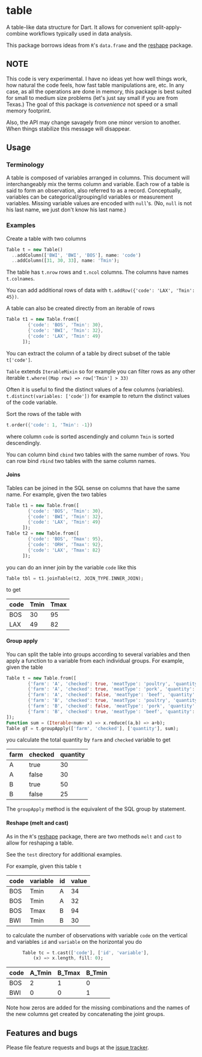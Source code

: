# table

A table-like data structure for Dart.  It allows for convenient
split-apply-combine workflows typically used in data analysis.

This package borrows ideas from `R`'s `data.frame` and the
[reshape](http://had.co.nz/reshape/) package.

## NOTE

This code is very experimental.  I have no ideas yet how well things work, how
natural the code feels, how fast table manipulations are, etc.  In any case, as all
the operations are done in memory, this package is best suited for small to
medium size problems (let's just say small if you are from Texas.)  The goal of this
package is *convenience* not speed or a small memory footprint.

Also, the API may change savagely from one minor version to another.  When things
stabilize this message will disappear.


## Usage

### Terminology

A table is composed of variables arranged in columns.  This document will interchangeably
mix the terms column and variable.  Each row of a table is said to form an observation,
also referred to as a record.  Conceptually, variables can be categorical/grouping/id
variables or measurement variables.  Missing variable values are encoded with
`null`'s.  (No, `null` is not his last name,  we just don't know his last name.)

### Examples
Create a table with two columns
```dart
Table t = new Table()
  ..addColumn(['BWI', 'BWI', 'BOS'], name: 'code')
  ..addColumn([31, 30, 33], name: 'Tmin');
```
The table has `t.nrow` rows and `t.ncol` columns.  The columns have names `t.colnames`.

You can add additional rows of data with `t.addRow({'code': 'LAX', 'Tmin': 45})`.

A table can also be created directly from an iterable of rows
```dart
Table t1 = new Table.from([
        {'code': 'BOS', 'Tmin': 30},
        {'code': 'BWI', 'Tmin': 32},
        {'code': 'LAX', 'Tmin': 49}
      ]);
```

You can extract the column of a table by direct subset of the table `t['code']`.

`Table` extends `IterableMixin` so for example you can filter rows as any other iterable
 ```t.where((Map row) => row['Tmin'] > 33)```

Often it is useful to find the distinct values of a few columns (variables).
`t.distinct(variables: ['code'])` for example to return the distinct values of the
code variable.

Sort the rows of the table with
```dart
t.order({'code': 1, 'Tmin': -1})
```
where column `code` is sorted ascendingly and column `Tmin` is sorted descendingly.

You can column bind `cbind` two tables with the same number of rows.  You can
row bind `rbind` two tables with the same column names.

#### Joins
Tables can be joined in the SQL sense on columns that have the same name.  For example, 
given the two tables 
```dart
Table t1 = new Table.from([
        {'code': 'BOS', 'Tmin': 30},
        {'code': 'BWI', 'Tmin': 32},
        {'code': 'LAX', 'Tmin': 49}
      ]);
Table t2 = new Table.from([
        {'code': 'BOS', 'Tmax': 95},
        {'code': 'ORH', 'Tmax': 92},
        {'code': 'LAX', 'Tmax': 82}
      ]);
```
you can do an inner join by the variable `code` like this
```dart
Table tbl = t1.joinTable(t2, JOIN_TYPE.INNER_JOIN);
```
to get 

| code  | Tmin   | Tmax  |
| ----- | ------ | ----- |
| BOS   |  30    | 95    |
| LAX   |  49    | 82    |

#### Group apply

You can split the table into groups according to several variables and then 
apply a function to a variable from each individual groups.  For example, given 
the table
```dart
Table t = new Table.from([
        {'farm': 'A', 'checked': true, 'meatType': 'poultry', 'quantity': 10},
        {'farm': 'A', 'checked': true, 'meatType': 'pork', 'quantity': 20},
        {'farm': 'A', 'checked': false, 'meatType': 'beef', 'quantity': 30},
        {'farm': 'B', 'checked': true, 'meatType': 'poultry', 'quantity': 15},
        {'farm': 'B', 'checked': false, 'meatType': 'pork', 'quantity': 25},
        {'farm': 'B', 'checked': true, 'meatType': 'beef', 'quantity': 35}
]);
Function sum = (Iterable<num> x) => x.reduce((a,b) => a+b);
Table gT = t.groupApply(['farm', 'checked'], ['quantity'], sum);
```
you calculate the total quantity by `farm` and `checked` variable to get

| farm | checked | quantity |
| ---- | ------- | -------- |
| A    | true    | 30       |
| A    | false   | 30       |
| B    | true    | 50       |
| B    |false    | 25       |

The `groupApply` method is the equivalent of the SQL group by statement.

 
#### Reshape (melt and cast) 
As in the `R`'s [reshape](http://had.co.nz/reshape/) package, there are 
two methods `melt` and `cast` to allow for reshaping a table. 

See the `test` directory for additional examples. 

For example, given this table `t`  

| code | variable | id | value |
| ---- | -------- | -- | ----- |
| BOS  | Tmin     | A  | 34    |
| BOS  | Tmin     | A  | 32    |
| BOS  | Tmax     | B  | 94    | 
| BWI  | Tmin     | B  | 30    |
 
to calculate the number of observations with variable `code` 
on the vertical and variables `id` and `variable` on the horizontal you do  
```dart
      Table tc = t.cast(['code'], ['id', 'variable'],
          (x) => x.length, fill: 0);
```

| code | A_Tmin | B_Tmax | B_Tmin |
| ---- | ------ | ------ | ------ |
| BOS  | 2      | 1      | 0      |
| BWI  | 0      | 0      | 1      |

Note how zeros are added for the missing combinations and the names of the new columns 
get created by concatenating the joint groups. 



## Features and bugs

Please file feature requests and bugs at the [issue tracker][tracker].

[tracker]: https://github.com/thumbert/table/issues

